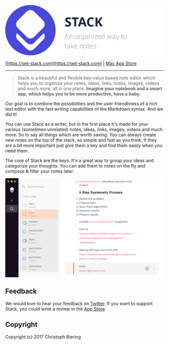 ![stack logo github](./media/logo_x256_github.svg)

[https://get-stack.com](https://get-stack.com) | [Mac App Store](https://itunes.apple.com/us/app/stack-all-notes-in-one-place/id1299443535?ls=1&mt=12)

---

> Stack is a beautiful and flexible key-value based note editor which helps you to organize your notes, ideas, links, todos, images, videos and much more, all in one place.
**Imagine your notebook and a smart app, which helps you to be more productive, have a baby.**

Our goal is to combine the possibilities and the user-friendliness of a rich text editor with the fast writing capabilities of the Markdown syntax. And we did it!

You can use Stack as a writer, but in the first place it's made for your various (sometimes unrelated) notes, ideas, links, images, videos and much more. So to say all things which are worth saving. You can always create new notes on the top of the stack, as simple and fast as you think. If they are a bit more important just give them a key and find them easily when you need them.

The core of Stack are the keys. It's a great way to group your ideas and categorize your thoughts. You can add them to notes on the fly and compose & filter your notes later.

![stack preview](./media/stack-web-preview.png)

## Feedback

We would love to hear your feedback on [Twitter](https://twitter.com/chryb_). If you want to support Stack, you could write a review in the [App Store](https://itunes.apple.com/us/app/stack-all-notes-in-one-place/id1299443535?ls=1&mt=12).

## Copyright

Copyright (c) 2017 Christoph Biering
